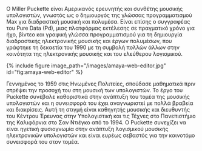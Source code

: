 Ο Miller Puckette είναι Αμερικανός ερευνητής και συνθέτης μουσικής υπολογιστών, γνωστός ως ο δημιουργός της γλώσσας προγραμματισμού Max για διαδραστική μουσική και πολυμέσα. Είναι επίσης ο συγγραφέας του Pure Data (Pd), μιας πλατφόρμας εκτέλεσης σε πραγματικό χρόνο για ήχο, βίντεο και γραφική γλώσσα προγραμματισμού για τη δημιουργία διαδραστικής ηλεκτρονικής μουσικής και έργων πολυμέσων, που γράφτηκε τη δεκαετία του 1990 με τη συμβολή πολλών άλλων στην κοινότητα της ηλεκτρονικής μουσικής και του ελεύθερου λογισμικού. 

{% include figure image_path="/images/amaya-web-editor.jpg" id="fig:amaya-web-editor" %}

Γεννημένος το 1959 στις Ηνωμένες Πολιτείες, σπούδασε μαθηματικά πριν στρέψει την προσοχή του στη μουσική των υπολογιστών. Το έργο του Puckette συνέβαλε καθοριστικά στην ανάπτυξη του τομέα της μουσικής υπολογιστών και η συνεισφορά του έχει αναγνωριστεί με πολλά βραβεία και διακρίσεις. Αυτή τη στιγμή είναι καθηγητής μουσικής και διευθυντής του Κέντρου Έρευνας στην Υπολογιστική και τις Τέχνες στο Πανεπιστήμιο της Καλιφόρνια στο Σαν Ντιέγκο από το 1994. Ο Puckette συνεχίζει να είναι ηγετική φυσιογνωμία στην ανάπτυξη λογισμικού μουσικής ηλεκτρονικών υπολογιστών και είναι ευρέως σεβαστός για την καινοτόμο συνεισφορά του στον τομέα.

